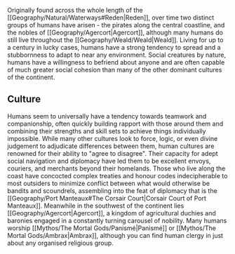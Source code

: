 Originally found across the whole length of the [[Geography/Natural/Waterways#Reden|Reden]], over time two distinct groups of humans have arisen - the pirates along the central coastline, and the nobles of [[Geography/Agercort|Agercort]], although many humans do still live throughout the [[Geography/Weald/Weald|Weald]]. Living for up to a century in lucky cases, humans have a strong tendency to spread and a stubbornness to adapt to near any environment. Social creatures by nature, humans have a willingness to befriend about anyone and are often capable of much greater social cohesion than many of the other dominant cultures of the continent.
## Culture
Humans seem to universally have a tendency towards teamwork and companionship, often quickly building rapport with those around them and combining their strengths and skill sets to achieve things individually impossible. While many other cultures look to force, logic, or even divine judgement to adjudicate differences between them, human cultures are renowned for their ability to "agree to disagree". Their capacity for adept social navigation and diplomacy have led them to be excellent envoys, couriers, and merchants beyond their homelands. Those who live along the coast have concocted complex treaties and honour codes indecipherable to most outsiders to minimize conflict between what would otherwise be bandits and scoundrels, assembling into the feat of diplomacy that is the [[Geography/Port Manteaux#The Corsair Court|Corsair Court of Port Manteaux]]. Meanwhile in the southwest of the continent lies [[Geography/Agercort|Agercort]], a kingdom of agricultural duchies and baronies engaged in a constantly turning carousel of nobility. Many humans worship [[Mythos/The Mortal Gods/Panismé|Panismé]] or [[Mythos/The Mortal Gods/Ambrax|Ambrax]], although you can find human clergy in just about any organised religious group.